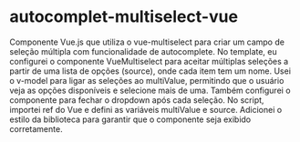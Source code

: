 # autocomplet-multiselect-vue
Componente Vue.js que utiliza o vue-multiselect para criar um campo de seleção múltipla com funcionalidade de autocomplete. No template, eu configurei o componente VueMultiselect para aceitar múltiplas seleções a partir de uma lista de opções (source), onde cada item tem um nome. Usei o v-model para ligar as seleções ao multiValue, permitindo que o usuário veja as opções disponíveis e selecione mais de uma. Também configurei o componente para fechar o dropdown após cada seleção. No script, importei ref do Vue e defini as variáveis multiValue e source. Adicionei o estilo da biblioteca para garantir que o componente seja exibido corretamente.
